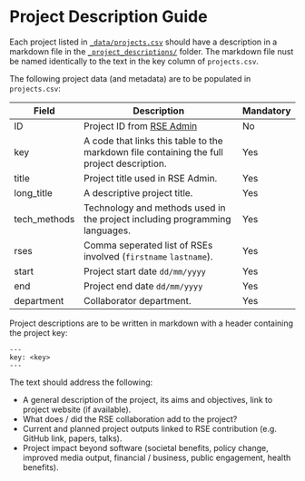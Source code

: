 # Project Description Guide

Each project listed in [`_data/projects.csv`](_data/projects.csv) should have a description in a markdown file in the [`_project_descriptions/`](_project_descriptions/) folder. The markdown file nust be named identically to the text in the key column of `projects.csv`. 

The following project data (and metadata) are to be populated in `projects.csv`:

| Field | Description | Mandatory |
| - | - | - |
| ID | Project ID from [RSE Admin](https://rseadmin.shef.ac.uk/) | No |
| key | A code that links this table to the markdown file containing the full project description. | Yes |
| title | Project title used in RSE Admin. | Yes |
| long_title | A descriptive project title. | Yes |
| tech_methods | Technology and methods used in the project including programming languages. | Yes |
| rses | Comma seperated list of RSEs involved (`firstname` `lastname`). | Yes |
| start | Project start date `dd/mm/yyyy` | Yes |
| end | Project end date `dd/mm/yyyy` | Yes |
| department | Collaborator department. | Yes |

Project descriptions are to be written in markdown with a header containing the project key:

```
---
key: <key>
---
```

The text should address the following:

- A general description of the project, its aims and objectives, link to project website (if available). 
- What does / did the RSE collaboration add to the project?
- Current and planned project outputs linked to RSE contribution (e.g. GitHub link, papers, talks).
- Project impact beyond software (societal benefits, policy change, improved media output, financial / business, public engagement, health benefits).
